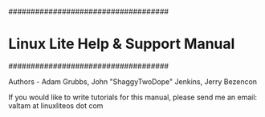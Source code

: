 ####################################
# Linux Lite Help & Support Manual #
####################################

Authors - Adam Grubbs, John "ShaggyTwoDope" Jenkins, Jerry Bezencon

If you would like to write tutorials for this manual,
please send me an email: valtam at linuxliteos dot com